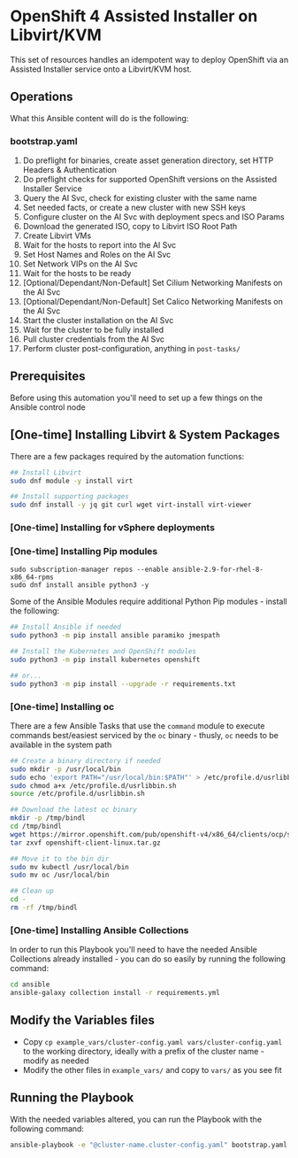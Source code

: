 # OpenShift 4 Assisted Installer on Libvirt/KVM

This set of resources handles an idempotent way to deploy OpenShift via an Assisted Installer service onto a Libvirt/KVM host.

## Operations

What this Ansible content will do is the following:

### bootstrap.yaml

1. Do preflight for binaries, create asset generation directory, set HTTP Headers & Authentication
2. Do preflight checks for supported OpenShift versions on the Assisted Installer Service
3. Query the AI Svc, check for existing cluster with the same name
4. Set needed facts, or create a new cluster with new SSH keys
5. Configure cluster on the AI Svc with deployment specs and ISO Params
6. Download the generated ISO, copy to Libvirt ISO Root Path
7. Create Libvirt VMs
8. Wait for the hosts to report into the AI Svc
9. Set Host Names and Roles on the AI Svc
10. Set Network VIPs on the AI Svc
11. Wait for the hosts to be ready
12. [Optional/Dependant/Non-Default] Set Cilium Networking Manifests on the AI Svc
13. [Optional/Dependant/Non-Default] Set Calico Networking Manifests on the AI Svc
14. Start the cluster installation on the AI Svc
15. Wait for the cluster to be fully installed
16. Pull cluster credentials from the AI Svc
17. Perform cluster post-configuration, anything in `post-tasks/`

## Prerequisites

Before using this automation you'll need to set up a few things on the Ansible control node

## [One-time] Installing Libvirt & System Packages

There are a few packages required by the automation functions:

```bash
## Install Libvirt
sudo dnf module -y install virt

## Install supporting packages
sudo dnf install -y jq git curl wget virt-install virt-viewer
```

### [One-time] Installing for vSphere deployments

### [One-time] Installing Pip modules
```
sudo subscription-manager repos --enable ansible-2.9-for-rhel-8-x86_64-rpms
sudo dnf install ansible python3 -y
```

Some of the Ansible Modules require additional Python Pip modules - install the following:

```bash
## Install Ansible if needed
sudo python3 -m pip install ansible paramiko jmespath

## Install the Kubernetes and OpenShift modules
sudo python3 -m pip install kubernetes openshift

## or...
sudo python3 -m pip install --upgrade -r requirements.txt
```

### [One-time] Installing oc

There are a few Ansible Tasks that use the `command` module to execute commands best/easiest serviced by the `oc` binary - thusly, `oc` needs to be available in the system path

```bash
## Create a binary directory if needed
sudo mkdir -p /usr/local/bin
sudo echo 'export PATH="/usr/local/bin:$PATH"' > /etc/profile.d/usrlibbin.sh
sudo chmod a+x /etc/profile.d/usrlibbin.sh
source /etc/profile.d/usrlibbin.sh

## Download the latest oc binary
mkdir -p /tmp/bindl
cd /tmp/bindl
wget https://mirror.openshift.com/pub/openshift-v4/x86_64/clients/ocp/stable/openshift-client-linux.tar.gz
tar zxvf openshift-client-linux.tar.gz

## Move it to the bin dir
sudo mv kubectl /usr/local/bin
sudo mv oc /usr/local/bin

## Clean up
cd -
rm -rf /tmp/bindl
```

### [One-time] Installing Ansible Collections

In order to run this Playbook you'll need to have the needed Ansible Collections already installed - you can do so easily by running the following command:

```bash
cd ansible
ansible-galaxy collection install -r requirements.yml
```

## Modify the Variables files

- Copy `cp example_vars/cluster-config.yaml vars/cluster-config.yaml` to the working directory, ideally with a prefix of the cluster name - modify as needed
- Modify the other files in `example_vars/` and copy to `vars/` as you see fit

## Running the Playbook

With the needed variables altered, you can run the Playbook with the following command:

```bash
ansible-playbook -e "@cluster-name.cluster-config.yaml" bootstrap.yaml
```